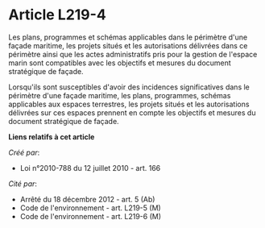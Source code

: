 # Article L219-4

Les plans, programmes et schémas applicables dans le périmètre d'une façade maritime, les projets situés et les autorisations
délivrées dans ce périmètre ainsi que les actes administratifs pris pour la gestion de l'espace marin sont compatibles avec
les objectifs et mesures du document stratégique de façade. 

Lorsqu'ils sont susceptibles d'avoir des incidences significatives dans le périmètre d'une façade maritime, les plans,
programmes, schémas applicables aux espaces terrestres, les projets situés et les autorisations délivrées sur ces espaces
prennent en compte les objectifs et mesures du document stratégique de façade.

**Liens relatifs à cet article**

_Créé par_:

  - Loi n°2010-788 du 12 juillet 2010 - art. 166

_Cité par_:

  - Arrêté du 18 décembre 2012 - art. 5 (Ab)
  - Code de l'environnement - art. L219-5 (M)
  - Code de l'environnement - art. L219-6 (M)
